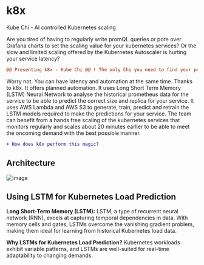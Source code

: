 # k8x
Kube Chi - AI controlled Kubernetes scaling

Are you tired of having to regularly write promQL queries or pore over Grafana charts to set the scaling value for your kubernetes services? 
Or the slow and limited scaling offered by the Kubernetes Autoscaler is hurting your service latency?
```diff
@@ Presenting k8x - Kube Chi @@ ! The only Chi you need to find your peace.
```
Worry not. You can have latency and automation at the same time. Thanks to k8x. It offers planned automation. It uses Long Short Term Memory (LSTM) Neural Network to analyse the historical prometheus data for the service to be able to predict the correct size and replica for your service. It uses AWS Lambda and AWS S3 to generate, train, predict and retrain the LSTM models required to make the predictions for your service. The team can benefit from a hands free scaling of the kubernetes services that monitors regularly and scales about 20 minutes earlier to be able to meet the oncoming demand with the best possible manner.
```diff
+ How does k8x perform this magic?
```
## Architecture
![image](https://github.com/shukra-in-spirit/k8x/assets/85339011/21079c13-37b3-4d09-a630-060279bf2bd1)

## Using LSTM for Kubernetes Load Prediction

**Long Short-Term Memory (LSTM):** LSTM, a type of recurrent neural network (RNN), excels at capturing temporal dependencies in data. With memory cells and gates, LSTMs overcome the vanishing gradient problem, making them ideal for learning from historical Kubernetes load data.

**Why LSTMs for Kubernetes Load Prediction?** Kubernetes workloads exhibit variable patterns, and LSTMs are well-suited for real-time adaptability to changing demands. 

